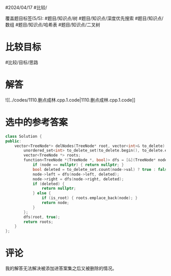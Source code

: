 #2024/04/17 #比较/

覆盖题目标签(5/5):  #题目/知识点/树 #题目/知识点/深度优先搜索 #题目/知识点/数组 #题目/知识点/哈希表 #题目/知识点/二叉树 

# 比较目标

#比较/目标/思路

# 解答

![[../codes/1110.删点成林.cpp.1.code|1110.删点成林.cpp.1.code]]

# 选中的参考答案

```cpp
class Solution {
public:
	vector<TreeNode*> delNodes(TreeNode* root, vector<int>& to_delete) {
		unordered_set<int> to_delete_set(to_delete.begin(), to_delete.end());
		vector<TreeNode *> roots;
		function<TreeNode *(TreeNode *, bool)> dfs = [&](TreeNode* node, bool is_root) -> TreeNode * {
			if (node == nullptr) { return nullptr; }
			bool deleted = to_delete_set.count(node->val) ? true : false;
			node->left = dfs(node->left, deleted);
			node->right = dfs(node->right, deleted);
			if (deleted) {
				return nullptr;
			} else {
				if (is_root) { roots.emplace_back(node); }
				return node;
			}
		};
		dfs(root, true);
		return roots;
	}
};
```

# 评论

我的解答无法解决被添加进答案集之后又被删除的情况。